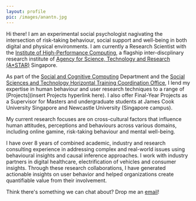 ```yaml
---
layout: profile
pic: /images/anantn.jpg
---
```


Hi there! I am an experimental social psychologist nagivating the intersection of risk-taking behaviour, social support and well-being in both digital and physical environments. I am currently a Research Scientist with the [Institute of High-Performance Computing](https://www.a-star.edu.sg/ihpc), a flagship inter-discplinary research institute of [Agency for Science, Technology and Research (A*STAR)](https://www.a-star.edu.sg/) Singapore. 

As part of the [Social and Cognitive Computing](https://www.a-star.edu.sg/ihpc/ihpc-research-capabilities/social-cognitive-computing) Department and the [Social Sciences and Technology Horizontal Training Coordination Office](https://www.a-star.edu.sg/htco/sst), I lend my expertise in human behaviour and user research techniques to a range of [Projects](insert Projects hyperlink here). I also offer Final-Year Projects as a Supervisor for Masters and undergraduate students at James Cook University Singapore and Newcastle University (Singapore campus). 

My current research focuses are on cross-cultural factors that influence human attitudes, perceptions and behaviours across various domains, including online gamine, risk-taking behaviour and mental well-being. 

I have over 8 years of combined academic, industry and research consulting experience in addressing complex and real-world issues using behavioural insights and causal inference approaches. I work with industry partners in digital healthcare, electrification of vehicles and consumer insights. Through these research collaborations, I have generated actionable insights on user behavior and helped organizations create quantifiable value from their involvement.

Think there's something we can chat about? Drop me an [email](mailto:nandini.anant@gmail.com)! 
 


